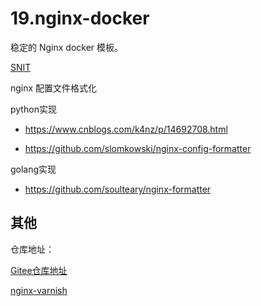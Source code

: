 # 19.nginx-docker


稳定的 Nginx docker 模板。

[SNIT](https://github.com/atompi/SNIT)



nginx 配置文件格式化

python实现

- https://www.cnblogs.com/k4nz/p/14692708.html

- https://github.com/slomkowski/nginx-config-formatter


golang实现

- https://github.com/soulteary/nginx-formatter

## 其他

仓库地址：

[Gitee仓库地址](https://gitee.com/k8s-devops/nginx-docker.git)

[nginx-varnish](https://github.com/atompi/nginx-varnish)